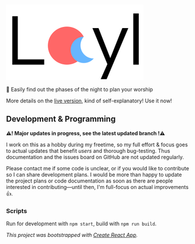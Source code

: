![logo](./src/logo.svg)

🌙 Easily find out the phases of the night to plan your worship

More details on the [live version](https://layl.navedislam.com), kind of self-explanatory! Use it now!

## Development & Programming

**⚠! Major updates in progress, see the latest updated branch !⚠**

I work on this as a hobby during my freetime, so my full effort & focus goes to actual updates that benefit *users* and thorough bug-testing. Thus documentation and the issues board on GitHub are not updated regularly.
 
Please contact me if some code is unclear, or if you would like to contribute so I can share development plans. I would be more than happy to update the project plans or code documentation as soon as there are people interested in contributing—until then, I'm full-focus on actual improvements 👍. 

### Scripts 

Run for development with `npm start`, build with `npm run build`. 

*This project was bootstrapped with [Create React App](https://github.com/facebook/create-react-app).*

